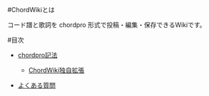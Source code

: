 #ChordWikiとは

コード譜と歌詞を chordpro 形式で投稿・編集・保存できるWikiです。

#目次

* [chordpro記法](chordpro記法.md)
    * [ChordWiki独自拡張](ChordWiki独自拡張.md)

* [よくある質問](FAQ.md)
